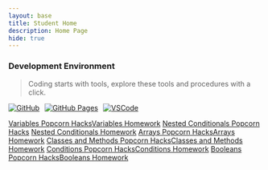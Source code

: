 ```yaml
---
layout: base
title: Student Home 
description: Home Page
hide: true
---
```

### Development Environment

> Coding starts with tools, explore these tools and procedures with a click.

<div style="display: flex; flex-wrap: wrap; gap: 10px;">
    <a href="https://github.com/PratheepNatarajan/pratheep_blog">
        <img src="https://img.shields.io/badge/GitHub-181717?style=for-the-badge&logo=github&logoColor=white" alt="GitHub">
    </a>
    <a href="https://pratheepnatarajan.github.io/pratheep_blog/">
        <img src="https://img.shields.io/badge/GitHub%20Pages-327FC7?style=for-the-badge&logo=github&logoColor=white" alt="GitHub Pages">
    </a>
    <a href="https://vscode.dev/">
        <img src="https://img.shields.io/badge/VSCode-007ACC?style=for-the-badge&logo=visual-studio-code&logoColor=white" alt="VSCode">
    </a>
</div>

[Variables Popcorn Hacks](https://pratheepnatarajan.github.io/pratheep_blog/csse/lessons/variables/popcornhacks)[Variables Homework](https://pratheepnatarajan.github.io/pratheep_blog/csse/lessons/variables/homework)
[Nested Conditionals Popcorn Hacks](https://pratheepnatarajan.github.io/pratheep_blog/csse/lessons/nestedconditionals/popcornhacks) [Nested Conditionals Homework](https://pratheepnatarajan.github.io/pratheep_blog/csse/lessons/nestedconditionals/homework)
[Arrays Popcorn Hacks](https://pratheepnatarajan.github.io/pratheep_blog/csse/lessons/arrays/popcornhacks)[Arrays Homework](https://pratheepnatarajan.github.io/csse/lessons/arrays/homework)
[Classes and Methods Popcorn Hacks](https://pratheepnatarajan.github.io/pratheep_blog/csse/lessons/classesandmethods/popcornhacks)[Classes and Methods Homework](https://pratheepnatarajan.github.io/pratheep_blog/csse/lessons/classesandmethods/homework)
[Conditions Popcorn Hacks](https://pratheepnatarajan.github.io/pratheep_blog/csse/lessons/conditions/popcornhacks)[Conditions Homework](https://pratheepnatarajan.github.io/pratheep_blog/csse/lessons/conditions/homework/)
[Booleans Popcorn Hacks](https://pratheepnatarajan.github.io/pratheep_blog/csse/lessons/booleans/popcornhacks)[Booleans Homework](https://pratheepnatarajan.github.io/pratheep_blog/pair/habits)




    
